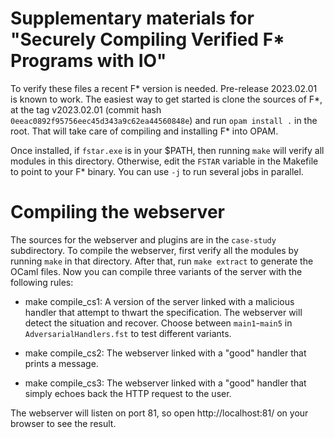 Supplementary materials for "Securely Compiling Verified F\* Programs with IO"
==============================================================================

To verify these files a recent F\* version is needed. Pre-release
2023.02.01 is known to work. The easiest way to get started is
clone the sources of F\*, at the tag v2023.02.01 (commit hash
`0eeac0892f95756eec45d343a9c62ea44560848e`) and run `opam install .` in
the root. That will take care of compiling and installing F\* into OPAM.

Once installed, if `fstar.exe` is in your $PATH, then running `make`
will verify all modules in this directory. Otherwise, edit the `FSTAR`
variable in the Makefile to point to your F\* binary. You can use `-j`
to run several jobs in parallel.

Compiling the webserver
=======================

The sources for the webserver and plugins are in the `case-study`
subdirectory. To compile the webserver, first verify all the modules
by running `make` in that directory. After that, run `make extract` to
generate the OCaml files. Now you can compile three variants of the
server with the following rules:

  - make compile_cs1: A version of the server linked with a malicious
    handler that attempt to thwart the specification. The webserver will
    detect the situation and recover. Choose between `main1`-`main5` in
    `AdversarialHandlers.fst` to test different variants.

  - make compile_cs2: The webserver linked with a "good" handler that
    prints a message.

  - make compile_cs3: The webserver linked with a "good" handler that
    simply echoes back the HTTP request to the user.

The webserver will listen on port 81, so open http://localhost:81/ on your
browser to see the result.
